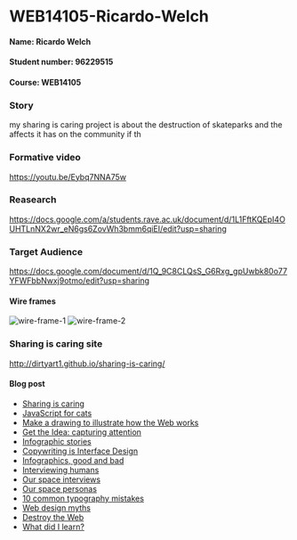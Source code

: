 # WEB14105-Ricardo-Welch

#### Name: Ricardo Welch
#### Student number: 96229515
#### Course: WEB14105

### Story
my sharing is caring project is about the destruction of skateparks and the affects it has on the community if th


### Formative video 
https://youtu.be/Eybq7NNA75w

### Reasearch
https://docs.google.com/a/students.rave.ac.uk/document/d/1L1FftKQEpI4OUHTLnNX2wr_eN6gs6ZovWh3bmm6qiEI/edit?usp=sharing

### Target Audience
https://docs.google.com/document/d/1Q_9C8CLQsS_G6Rxg_gpUwbk80o77YFWFbbNwxj9otmo/edit?usp=sharing

#### Wire frames

 ![wire-frame-1](wire-frame-1.jpg "wire-frame-1")
 ![wire-frame-2](wire-frame-2.jpg "wire-frame-2")


### Sharing is caring site
http://dirtyart1.github.io/sharing-is-caring/


#### Blog post
- [Sharing is caring](http://fourthfloor.raveweb.net/rwelch/2017/01/25/sharing-is-caring/)
- [JavaScript for cats](http://fourthfloor.raveweb.net/rwelch/2017/01/25/java-script-for-cats/)
- [Make a drawing to illustrate how the Web works](http://fourthfloor.raveweb.net/rwelch/2017/06/01/make-a-drawing-to-illustrate-how-the-web-works/)
- [Get the Idea: capturing attention](http://fourthfloor.raveweb.net/rwelch/2017/06/01/get-the-idea-capturing-attention/)
- [Infographic stories](http://fourthfloor.raveweb.net/rwelch/2017/06/01/infographic-stories/)
- [Copywriting is Interface Design](http://fourthfloor.raveweb.net/rwelch/2017/06/02/copywriting-is-interface-design/)
- [Infographics, good and bad](http://fourthfloor.raveweb.net/rwelch/2017/06/03/infographics-good-and-bad/)
- [Interviewing humans](http://fourthfloor.raveweb.net/rwelch/2017/06/03/interviewing-humans/)
- [Our space interviews](http://fourthfloor.raveweb.net/rwelch/2017/06/04/our-space-interviews/)
- [Our space personas](http://fourthfloor.raveweb.net/rwelch/2017/06/04/our-space-personas/)
- [10 common typography mistakes](http://fourthfloor.raveweb.net/rwelch/2017/06/04/10-common-typography-mistakes/)
- [Web design myths](http://fourthfloor.raveweb.net/rwelch/2017/06/04/web-design-myths-design-has-to-be-original/)
- [Destroy the Web](http://fourthfloor.raveweb.net/rwelch/2017/06/04/destroy-the-web/)
- [What did I learn?]()
